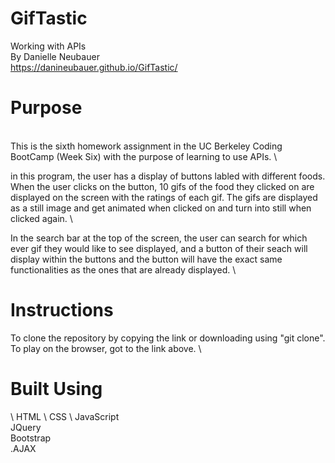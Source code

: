 # GifTastic
Working with APIs \
By Danielle Neubauer \
https://danineubauer.github.io/GifTastic/

# Purpose
\
This is the sixth homework assignment in the UC Berkeley Coding BootCamp (Week Six) with the purpose of learning to use APIs. \ 

in this program, the user has a display of buttons labled with different foods. When the user clicks on the button, 10 gifs of the food they clicked on are displayed on the screen with the ratings of each gif. The gifs are displayed as a still image and get animated when clicked on and turn into still when clicked again. \

In the search bar at the top of the screen, the user can search for which ever gif they would like to see displayed, and a button of their seach will display within the buttons and the button will have the exact same functionalities as the ones that are already displayed. \


# Instructions

To clone the repository by copying the link or downloading using "git clone". \
To play on the browser, got to the link above. \

# Built Using
\ 
HTML \ 
CSS \ 
JavaScript \
JQuery \
Bootstrap \
.AJAX 

